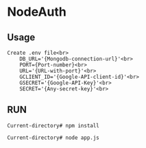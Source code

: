 # NodeAuth

Usage
----
    Create .env file<br>
        DB_URL='{Mongodb-connection-url}'<br>
        PORT={Port-number}<br>
        URL='{URL-with-port}'<br>
        GCLIENT_ID='{Google-API-client-id}'<br>
        GSECRET='{Google-API-Key}'<br>
        SECRET='{Any-secret-key}'<br>

RUN
---
    Current-directory# npm install
        
    Current-directory# node app.js